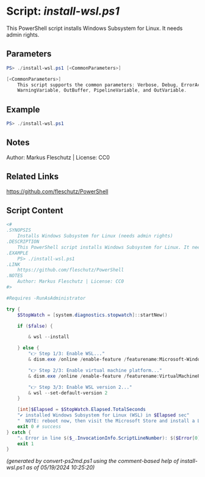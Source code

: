 Script: *install-wsl.ps1*
========================

This PowerShell script installs Windows Subsystem for Linux. It needs admin rights.

Parameters
----------
```powershell
PS> ./install-wsl.ps1 [<CommonParameters>]

[<CommonParameters>]
    This script supports the common parameters: Verbose, Debug, ErrorAction, ErrorVariable, WarningAction, 
    WarningVariable, OutBuffer, PipelineVariable, and OutVariable.
```

Example
-------
```powershell
PS> ./install-wsl.ps1

```

Notes
-----
Author: Markus Fleschutz | License: CC0

Related Links
-------------
https://github.com/fleschutz/PowerShell

Script Content
--------------
```powershell
<#
.SYNOPSIS
	Installs Windows Subsystem for Linux (needs admin rights)
.DESCRIPTION
	This PowerShell script installs Windows Subsystem for Linux. It needs admin rights.
.EXAMPLE
	PS> ./install-wsl.ps1
.LINK
	https://github.com/fleschutz/PowerShell
.NOTES
	Author: Markus Fleschutz | License: CC0
#>

#Requires -RunAsAdministrator

try {
	$StopWatch = [system.diagnostics.stopwatch]::startNew()

	if ($false) {

		& wsl --install

	} else {
		"👉 Step 1/3: Enable WSL..."
		& dism.exe /online /enable-feature /featurename:Microsoft-Windows-Subsystem-Linux /all /norestart

		"👉 Step 2/3: Enable virtual machine platform..."
		& dism.exe /online /enable-feature /featurename:VirtualMachinePlatform /all /norestart

		"👉 Step 3/3: Enable WSL version 2..."
		& wsl --set-default-version 2
	}

	[int]$Elapsed = $StopWatch.Elapsed.TotalSeconds
	"✔️ installed Windows Subsystem for Linux (WSL) in $Elapsed sec"
	"  NOTE: reboot now, then visit the Microsoft Store and install a Linux distribution (e.g. Ubuntu, openSUSE, SUSE Linux, Kali Linux, Debian, Fedora, Pengwin, or Alpine)"
	exit 0 # success
} catch {
	"⚠️ Error in line $($_.InvocationInfo.ScriptLineNumber): $($Error[0])"
	exit 1
}
```

*(generated by convert-ps2md.ps1 using the comment-based help of install-wsl.ps1 as of 05/19/2024 10:25:20)*

